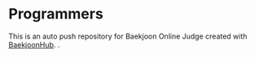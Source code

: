 # Programmers
This is an auto push repository for Baekjoon Online Judge created with [BaekjoonHub](https://github.com/BaekjoonHub/BaekjoonHub).
.